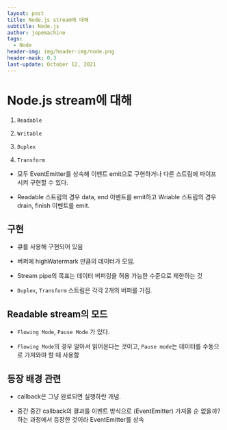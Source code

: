 ```yaml
---
layout: post
title: Node.js stream에 대해
subtitle: Node.js
author: jopemachine
tags:
  - Node
header-img: img/header-img/node.png
header-mask: 0.3
last-update: October 12, 2021
---
```


# Node.js stream에 대해

1. `Readable`

2. `Writable`

3. `Duplex`

4. `Transform`

- 모두 EventEmitter를 상속해 이벤트 emit으로 구현하거나 다른 스트림에 파이프 시켜 구현할 수 있다.

- Readable 스트림의 경우 data, end 이벤트를 emit하고 Wriable 스트림의 경우 drain, finish 이벤트를 emit.

## 구현

- 큐를 사용해 구현되어 있음

- 버퍼에 highWatermark 만큼의 데이터가 모임.

- Stream pipe의 목표는 데이터 버퍼링을 허용 가능한 수준으로 제한하는 것

- `Duplex`, `Transform` 스트림은 각각 2개의 버퍼를 가짐.

## Readable stream의 모드

- `Flowing Mode`, `Pause Mode` 가 있다.

- `Flowing Mode`의 경우 알아서 읽어온다는 것이고, `Pause mode`는 데이터를 수동으로 가져와야 할 때 사용함

## 등장 배경 관련

- callback은 그냥 완료되면 실행하란 개념.

- 중간 중간 callback의 결과를 이벤트 방식으로 (EventEmitter) 가져올 순 없을까? 하는 과정에서 등장한 것이라 EventEmitter를 상속
